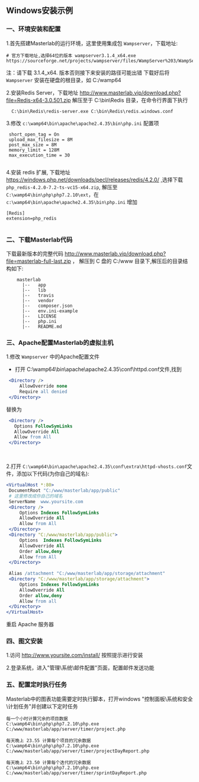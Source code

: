 


## Windows安装示例

### 一、环境安装和配置

1.首先搭建Masterlab的运行环境，这里使用集成包 `Wampserver`，下载地址:
```text
# 官方下载地址,选择64位的版本 wampserver3.1.4_x64.exe
https://sourceforge.net/projects/wampserver/files/WampServer%203/WampServer%203.0.0/wampserver3.1.4_x64.exe/download

```
  注：请下载 3.1.4_x64. 版本否则接下来安装的路径可能出错
  下载好后将 `Wampserver` 安装在硬盘的根目录，如 C:/wamp64
  
  
2.安装Redis Server，下载地址 http://www.masterlab.vip/download.php?file=Redis-x64-3.0.501.zip
  解压至于 C:\bin\Redis 目录，在命令行界面下执行 
  ```
    C:\bin\Redis\redis-server.exe C:\bin\Redis\redis.windows.conf
```
  
3.修改 `c:\wamp64\bin\apache\apache2.4.35\bin\php.ini` 配置项
  ```
   short_open_tag = On
   upload_max_filesize = 8M
   post_max_size = 8M
   memory_limit = 128M
   max_execution_time = 30
   
  ```
4.安装 redis 扩展, 下载地址 https://windows.php.net/downloads/pecl/releases/redis/4.2.0/ ,选择下载 `php_redis-4.2.0-7.2-ts-vc15-x64.zip`,
 解压至 `C:\wamp64\bin\php\php7.2.10\ext`，在 `c:\wamp64\bin\apache\apache2.4.35\bin\php.ini` 增加
 
   ```
[Redis]
extension=php_redis
    
   ```

### 二、下载Masterlab代码

下载最新版本的完整代码  http://www.masterlab.vip/download.php?file=masterlab-full-last.zip ，
 解压到 C 盘的 C:/www 目录下,解压后的目录结构如下:
```
    masterlab            
      |--   app   
      |--   lib    
      |--   travis
      |--   vendor
      |--   composer.json
      |--   env.ini-example       
      |--   LICENSE
      |--   php.ini    
      |--   README.md
```

### 三、Apache配置Masterlab的虚拟主机
1.修改 `Wampserver` 中的Apache配置文件

   + 打开 C:\wamp64\bin\apache\apache2.4.35\conf\httpd.conf文件,找到

   ```apache
    <Directory />
        AllowOverride none
        Require all denied
    </Directory>
  ```
   替换为
   ```apache
    <Directory />
      Options FollowSymLinks
      AllowOverride All      
      Allow from All  
    </Directory>
  ```
<br>

2.打开 `C:\wamp64\bin\apache\apache2.4.35\conf\extra\httpd-vhosts.conf`文件，添加以下代码(为你自己的域名):

   ```apache
   <VirtualHost *:80>
    DocumentRoot "C:/www/masterlab/app/public"
    # 这里修改成你自己的域名
    ServerName  www.yoursite.com
    <Directory />    
        Options Indexes FollowSymLinks
        AllowOverride All      
        Allow from All     
    </Directory>    
    <Directory "C:/www/masterlab/app/public">    
        Options  Indexes FollowSymLinks    
        AllowOverride All    
        Order allow,deny    
        Allow from All    
    </Directory>    
	
    Alias /attachment "C:/www/masterlab/app/storage/attachment" 
    <Directory "C:/www/masterlab/app/storage/attachment">
		Options Indexes FollowSymLinks
		AllowOverride All
		Order allow,deny
		Allow from all
	</Directory>  
  </VirtualHost>
  ```
重启 Apache 服务器


### 四、图文安装
1.访问 http://www.yoursite.com/install/ 按照提示进行安装 

2.登录系统，进入"管理\系统\邮件配置"页面，配置邮件发送功能


### 五、配置定时执行任务
Masterlab中的图表功能需要定时执行脚本，打开windows "控制面板\系统和安全\计划任务"并创建以下定时任务
 ```text
 每一个小时计算冗余的项目数据
 C:\wamp64\bin\php\php7.2.10\php.exe  C:/www/masterlab/app/server/timer/project.php
 
 每天晚上 23.55 计算每个项目的冗余数据
C:\wamp64\bin\php\php7.2.10\php.exe  C:/www/masterlab/app/server/timer/projectDayReport.php

 每天晚上 23.50 计算每个迭代的冗余数据
C:\wamp64\bin\php\php7.2.10\php.exe  C:/www/masterlab/app/server/timer/sprintDayReport.php
```

 
 
